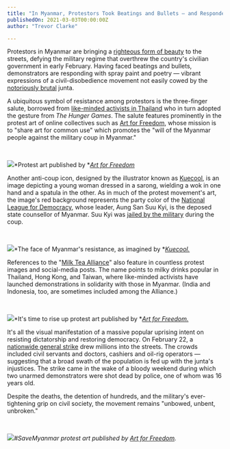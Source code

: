 ```yaml
---
title: "In Myanmar, Protestors Took Beatings and Bullets — and Responded with Paint and Poetry"
publishedOn: 2021-03-03T00:00:00Z
author: "Trevor Clarke"

---
```


Protestors in Myanmar are bringing a [righteous form of beauty](https://www.nytimes.com/2021/02/17/world/asia/myanmar-coup-protest-art.html) to the streets, defying the military regime that overthrew the country's civilian government in early February. Having faced beatings and bullets, demonstrators are responding with spray paint and poetry — vibrant expressions of a civil-disobedience movement not easily cowed by the [notoriously brutal](https://www.bbc.com/news/world-asia-56228357) junta.

A ubiquitous symbol of resistance among protestors is the three-finger salute, borrowed from [like-minded activists in Thailand](https://www.nytimes.com/2014/06/03/world/asia/thai-protesters-flash-hunger-games-salute-to-register-quiet-dissent.html) who in turn adopted the gesture from *The Hunger Games*. The salute features prominently in the protest art of online collectives such as [Art for Freedom](https://www.artforfreedommm.com/), whose mission is to "share art for common use" which promotes the "will of the Myanmar people against the military coup in Myanmar."

‍

![](/images/articles/6040017c7f62f846e830979f_protest_art_published_by_art_for_freedom_600x600_1.jpg)*Protest art published by *[*Art for Freedom*](https://www.artforfreedommm.com/)‍

Another anti-coup icon, designed by the illustrator known as [Kuecool](https://twitter.com/thekuecoolkid), is an image depicting a young woman dressed in a sarong, wielding a wok in one hand and a spatula in the other. As in much of the protest movement's art, the image's red background represents the party color of the [National League for Democracy](https://nld-official.org/en/), whose leader, Aung San Suu Kyi, is the deposed state counsellor of Myanmar. Suu Kyi was [jailed by the military](https://www.nytimes.com/2021/02/04/world/asia/myanmar-coup.html) during the coup.

‍

![](/images/articles/6040041be5059b7f1a886047_The_face_of_Myanmar_resistance_as_imagined_by_Kuecool_600x600_1.jpg)*The face of Myanmar's resistance, as imagined by *[*Kuecool.*](https://twitter.com/thekuecoolkid)‍

References to the "[Milk Tea Alliance](https://www.reuters.com/article/us-myanmar-protests-asia-idUSKCN2AS0HP)" also feature in countless protest images and social-media posts. The name points to milky drinks popular in Thailand, Hong Kong, and Taiwan, where like-minded activists have launched demonstrations in solidarity with those in Myanmar. (India and Indonesia, too, are sometimes included among the Alliance.)

‍

![](/images/articles/604004db4f1aaf0d761465a8_protest_art_2_by_art_for_freedom_600x833_1.jpg)*It's time to rise up protest art published by *[*Art for Freedom.*](https://www.artforfreedommm.com/)‍

It's all the visual manifestation of a massive popular uprising intent on resisting dictatorship and restoring democracy. On February 22, a [nationwide general strike](https://www.nytimes.com/2021/02/22/world/asia/myanmar-general-strike.html) drew millions into the streets. The crowds included civil servants and doctors, cashiers and oil-rig operators — suggesting that a broad swath of the population is fed up with the junta's injustices. The strike came in the wake of a bloody weekend during which two unarmed demonstrators were shot dead by police, one of whom was 16 years old. 

Despite the deaths, the detention of hundreds, and the military's ever-tightening grip on civil society, the movement remains "unbowed, unbent, unbroken."

‍

![](/images/articles/604005bbb9b4bd254cdd4fdd_protest_art_3_by_art_for_freedom_600x833_1.jpg)*#SaveMyanmar protest art published by *[*Art for Freedom*](https://www.artforfreedommm.com/)*.*
